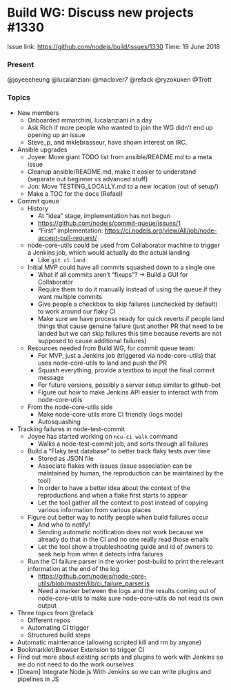 # Build WG: Discuss new projects #1330

Issue link: https://github.com/nodejs/build/issues/1330
Time: 19 June 2018

### Present

@joyeecheung
@lucalanziani
@maclover7
@refack
@ryzokuken
@Trott


### Topics

* New members
   * Onboarded mmarchini, lucalanziani in a day
   * Ask Rich if more people who wanted to join the WG didn’t end up opening up an issue
   * Steve_p, and mklebrasseur, have shown interest on IRC.
* Ansible upgrades
   * Joyee: Move giant TODO list from ansible/README.md to a meta issue
   * Cleanup ansible/README.md, make it easier to understand (separate out beginner vs advanced stuff)
   * Jon: Move TESTING_LOCALLY.md to a new location (out of setup/)
   * Make a TOC for the docs (Refael)
* Commit queue
   * History
      * At “idea” stage, implementation has not begun
      * https://github.com/nodejs/commit-queue/issues/1
      * “First” implementation: https://ci.nodejs.org/view/All/job/node-accept-pull-request/
   * node-core-utils could be used from Collaborator machine to trigger a Jenkins job, which would actually do the actual landing
      * Like `git cl land`
   * Initial MVP could have all commits squashed down to a single one
      * What if all commits aren’t “fixups”? → Build a GUI for Collaborator
      * Require them to do it manually instead of using the queue if they want multiple commits
      * Give people a checkbox to skip failures (unchecked by default) to work around our flaky CI
      * Make sure we have process ready for quick reverts if people land things that cause genuine failure (just another PR that need to be landed but we can skip failures this time because reverts are not supposed to cause additional failures)
   * Resources needed from Build WG, for commit queue team:
      * For MVP, just a Jenkins job (triggered via node-core-utils) that uses node-core-utils to land and push the PR
      * Squash everything, provide a textbox to input the final commit message
      * For future versions, possibly a server setup similar to github-bot
      * Figure out how to make Jenkins API easier to interact with from node-core-utils
   * From the node-core-utils side
      * Make node-core-utils more CI friendly (logs mode)
      * Autosquashing
* Tracking failures in node-test-commit
   * Joyee has started working on `ncu-ci walk` command
      * Walks a node-test-commit job, and sorts through all failures
   * Build a “Flaky test database” to better track flaky tests over time
      * Stored as JSON file
      * Associate flakes with issues (issue association can be maintained by human, the reproduction can be maintained by the tool)
      * In order to have a better idea about the context of the reproductions and when a flake first starts to appear
      * Let the tool gather all the context to post instead of copying various information from various places
   * Figure out better way to notify people when build failures occur
      * And who to notify!
      * Sending automatic notification does not work because we already do that in the CI and no one really read those emails
      * Let the tool show a troubleshooting guide and id of owners to seek help from when it detects infra failures
   * Run the CI failure parser in the worker post-build to print the relevant information at the end of the log
      * https://github.com/nodejs/node-core-utils/blob/master/lib/ci_failure_parser.js
      * Need a marker between the logs and the results coming out of node-core-utils to make sure node-core-utils do not read its own output
* Three topics from @refack
   * Different repos
   * Automating CI trigger
   * Structured build steps
* Automatic maintenance (allowing scripted kill and rm by anyone)
* Bookmarklet/Browser Extension to trigger CI
* Find out more about existing scripts and plugins to work with Jenkins so we do not need to do the work ourselves
* [Dream] Integrate Node.js With Jenkins so we can write plugins and pipelines in JS

